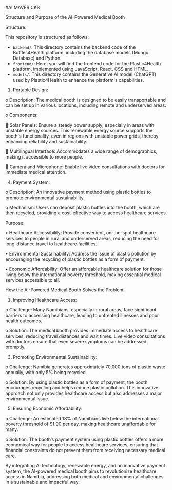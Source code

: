 #AI MAVERICKS

Structure and Purpose of the AI-Powered Medical Booth

Structure:

This repository is structured as follows:
- `backend/`: This directory contains the backend code of the Bottles4Health platform, including the database models (Mongo Database) and Python.
- `frontend/`: Here, you will find the frontend code for the Plastic4Health platform, implemented using JavaScript, React, CSS and HTML. 
- `models/`: This directory contains the Generative AI model (ChatGPT) used by Plastic4Health to enhance the platform's capabilities. 
1.	Portable Design:
   
o	Description: The medical booth is designed to be easily transportable and can be set up in various locations, including remote and underserved areas.

o	Components: 

	Solar Panels: Ensure a steady power supply, especially in areas with unstable energy sources. This renewable energy source supports the booth's functionality, even in regions with unstable power grids, thereby enhancing reliability and sustainability.

	Multilingual Interface: Accommodates a wide range of demographics, making it accessible to more people.

	Camera and Microphone: Enable live video consultations with doctors for immediate medical attention.

4.	Payment System:
   
o	Description: An innovative payment method using plastic bottles to promote environmental sustainability.

o	Mechanism: Users can deposit plastic bottles into the booth, which are then recycled, providing a cost-effective way to access healthcare services.

Purpose:

•	Healthcare Accessibility: Provide convenient, on-the-spot healthcare services to people in rural and underserved areas, reducing the need for long-distance travel to healthcare facilities.

•	Environmental Sustainability: Address the issue of plastic pollution by encouraging the recycling of plastic bottles as a form of payment.

•	Economic Affordability: Offer an affordable healthcare solution for those living below the international poverty threshold, making essential medical services accessible to all.

How the AI-Powered Medical Booth Solves the Problem:

1.	Improving Healthcare Access:
   
o	Challenge: Many Namibians, especially in rural areas, face significant barriers to accessing healthcare, leading to untreated illnesses and poor health outcomes.

o	Solution: The medical booth provides immediate access to healthcare services, reducing travel distances and wait times. Live video consultations with doctors ensure that even severe symptoms can be addressed promptly.

3.	Promoting Environmental Sustainability:
   
o	Challenge: Namibia generates approximately 70,000 tons of plastic waste annually, with only 5% being recycled.

o	Solution: By using plastic bottles as a form of payment, the booth encourages recycling and helps reduce plastic pollution. This innovative approach not only provides healthcare access but also addresses a major environmental issue.

5.	Ensuring Economic Affordability:
   
o	Challenge: An estimated 18% of Namibians live below the international poverty threshold of $1.90 per day, making healthcare unaffordable for many.

o	Solution: The booth’s payment system using plastic bottles offers a more economical way for people to access healthcare services, ensuring that financial constraints do not prevent them from receiving necessary medical care.

By integrating AI technology, renewable energy, and an innovative payment system, the AI-powered medical booth aims to revolutionize healthcare access in Namibia, addressing both medical and environmental challenges in a sustainable and impactful way.
